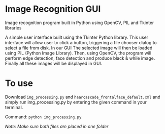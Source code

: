 # Image Recognition GUI
Image recognition program built in Python using OpenCV, PIL and Tkinter libraries

A simple user interface built using the Tkinter Python library. This user interface will allow user to
click a button, triggering a file chooser dialog to select a file from disk. 
In our GUI The selected image will then be loaded using PIL (Python Image Library). Then, using OpenCV, the program will perform edge detection, face detection and produce black & while image.
Finally all these images will be displayed in GUI.

# To use
Download `img_processing.py` and `haarcascade_frontalface_default.xml` and simply run img_processing.py by entering the given command in your terminal.

Command: `python img_processing.py`

*Note: Make sure both files are placed in one folder*
